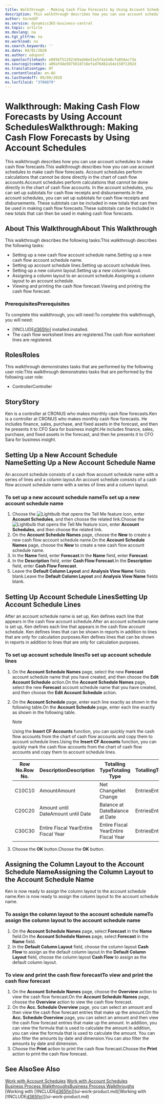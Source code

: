 ```yaml
---
title: Walkthrough - Making Cash Flow Forecasts by Using Account Schedules | Microsoft Docs
description: This walkthrough describes how you can use account schedules to make cash flow forecasts. Account schedules perform calculations that cannot be done directly in the chart of cash flow accounts. In the account schedules, you can set up subtotals for cash flow receipts and disbursements. These subtotals can be included in new totals that can then be used in making cash flow forecasts.
author: SorenGP
ms.service: dynamics365-business-central
ms.topic: article
ms.devlang: na
ms.tgt_pltfrm: na
ms.workload: na
ms.search.keywords: ''
ms.date: 04/01/2020
ms.author: edupont
ms.openlocfilehash: e0856f51292169ad46e51e5f4a540cfa054ac73e
ms.sourcegitcommit: a80afd4e5075018716efad76d82a54e158f1392d
ms.translationtype: HT
ms.contentlocale: en-AU
ms.lasthandoff: 09/09/2020
ms.locfileid: "3786879"
---
```

# <a name="walkthrough-making-cash-flow-forecasts-by-using-account-schedules"></a><span data-ttu-id="46fe2-106">Walkthrough: Making Cash Flow Forecasts by Using Account Schedules</span><span class="sxs-lookup"><span data-stu-id="46fe2-106">Walkthrough: Making Cash Flow Forecasts by Using Account Schedules</span></span>
<span data-ttu-id="46fe2-107">This walkthrough describes how you can use account schedules to make cash flow forecasts.</span><span class="sxs-lookup"><span data-stu-id="46fe2-107">This walkthrough describes how you can use account schedules to make cash flow forecasts.</span></span> <span data-ttu-id="46fe2-108">Account schedules perform calculations that cannot be done directly in the chart of cash flow accounts.</span><span class="sxs-lookup"><span data-stu-id="46fe2-108">Account schedules perform calculations that cannot be done directly in the chart of cash flow accounts.</span></span> <span data-ttu-id="46fe2-109">In the account schedules, you can set up subtotals for cash flow receipts and disbursements.</span><span class="sxs-lookup"><span data-stu-id="46fe2-109">In the account schedules, you can set up subtotals for cash flow receipts and disbursements.</span></span> <span data-ttu-id="46fe2-110">These subtotals can be included in new totals that can then be used in making cash flow forecasts.</span><span class="sxs-lookup"><span data-stu-id="46fe2-110">These subtotals can be included in new totals that can then be used in making cash flow forecasts.</span></span>  

## <a name="about-this-walkthrough"></a><span data-ttu-id="46fe2-111">About This Walkthrough</span><span class="sxs-lookup"><span data-stu-id="46fe2-111">About This Walkthrough</span></span>  
<span data-ttu-id="46fe2-112">This walkthrough describes the following tasks:</span><span class="sxs-lookup"><span data-stu-id="46fe2-112">This walkthrough describes the following tasks:</span></span>  

- <span data-ttu-id="46fe2-113">Setting up a new cash flow account schedule name.</span><span class="sxs-lookup"><span data-stu-id="46fe2-113">Setting up a new cash flow account schedule name.</span></span>  
- <span data-ttu-id="46fe2-114">Setting up account schedule lines.</span><span class="sxs-lookup"><span data-stu-id="46fe2-114">Setting up account schedule lines.</span></span>  
- <span data-ttu-id="46fe2-115">Setting up a new column layout.</span><span class="sxs-lookup"><span data-stu-id="46fe2-115">Setting up a new column layout.</span></span>  
- <span data-ttu-id="46fe2-116">Assigning a column layout to an account schedule.</span><span class="sxs-lookup"><span data-stu-id="46fe2-116">Assigning a column layout to an account schedule.</span></span>  
- <span data-ttu-id="46fe2-117">Viewing and printing the cash flow forecast.</span><span class="sxs-lookup"><span data-stu-id="46fe2-117">Viewing and printing the cash flow forecast.</span></span>  

### <a name="prerequisites"></a><span data-ttu-id="46fe2-118">Prerequisites</span><span class="sxs-lookup"><span data-stu-id="46fe2-118">Prerequisites</span></span>  
<span data-ttu-id="46fe2-119">To complete this walkthrough, you will need:</span><span class="sxs-lookup"><span data-stu-id="46fe2-119">To complete this walkthrough, you will need:</span></span>  

- [!INCLUDE[d365fin](includes/d365fin_md.md)] <span data-ttu-id="46fe2-120">installed.</span><span class="sxs-lookup"><span data-stu-id="46fe2-120">installed.</span></span>  
- <span data-ttu-id="46fe2-121">The cash flow worksheet lines are registered.</span><span class="sxs-lookup"><span data-stu-id="46fe2-121">The cash flow worksheet lines are registered.</span></span>  

## <a name="roles"></a><span data-ttu-id="46fe2-122">Roles</span><span class="sxs-lookup"><span data-stu-id="46fe2-122">Roles</span></span>  
<span data-ttu-id="46fe2-123">This walkthrough demonstrates tasks that are performed by the following user role:</span><span class="sxs-lookup"><span data-stu-id="46fe2-123">This walkthrough demonstrates tasks that are performed by the following user role:</span></span>  

- <span data-ttu-id="46fe2-124">Controller</span><span class="sxs-lookup"><span data-stu-id="46fe2-124">Controller</span></span>  

## <a name="story"></a><span data-ttu-id="46fe2-125">Story</span><span class="sxs-lookup"><span data-stu-id="46fe2-125">Story</span></span>  
<span data-ttu-id="46fe2-126">Ken is a controller at CRONUS who makes monthly cash flow forecasts.</span><span class="sxs-lookup"><span data-stu-id="46fe2-126">Ken is a controller at CRONUS who makes monthly cash flow forecasts.</span></span> <span data-ttu-id="46fe2-127">He includes finance, sales, purchase, and fixed assets in the forecast, and then he presents it to CFO Sara for business insight.</span><span class="sxs-lookup"><span data-stu-id="46fe2-127">He includes finance, sales, purchase, and fixed assets in the forecast, and then he presents it to CFO Sara for business insight.</span></span>  

## <a name="setting-up-a-new-account-schedule-name"></a><span data-ttu-id="46fe2-128">Setting Up a New Account Schedule Name</span><span class="sxs-lookup"><span data-stu-id="46fe2-128">Setting Up a New Account Schedule Name</span></span>  
<span data-ttu-id="46fe2-129">An account schedule consists of a cash flow account schedule name with a series of lines and a column layout.</span><span class="sxs-lookup"><span data-stu-id="46fe2-129">An account schedule consists of a cash flow account schedule name with a series of lines and a column layout.</span></span>  

### <a name="to-set-up-a-new-account-schedule-name"></a><span data-ttu-id="46fe2-130">To set up a new account schedule name</span><span class="sxs-lookup"><span data-stu-id="46fe2-130">To set up a new account schedule name</span></span>  

1.  <span data-ttu-id="46fe2-131">Choose the ![Lightbulb that opens the Tell Me feature](media/ui-search/search_small.png "Tell me what you want to do") icon, enter **Account Schedules**, and then choose the related link.</span><span class="sxs-lookup"><span data-stu-id="46fe2-131">Choose the ![Lightbulb that opens the Tell Me feature](media/ui-search/search_small.png "Tell me what you want to do") icon, enter **Account Schedules**, and then choose the related link.</span></span>  
2.  <span data-ttu-id="46fe2-132">On the **Account Schedule Names** page, choose the **New** to create a new cash flow account schedule name.</span><span class="sxs-lookup"><span data-stu-id="46fe2-132">On the **Account Schedule Names** page, choose the **New** to create a new cash flow account schedule name.</span></span>  
3.  <span data-ttu-id="46fe2-133">In the **Name** field, enter **Forecast**.</span><span class="sxs-lookup"><span data-stu-id="46fe2-133">In the **Name** field, enter **Forecast**.</span></span>  
4.  <span data-ttu-id="46fe2-134">In the **Description** field, enter **Cash Flow Forecast**.</span><span class="sxs-lookup"><span data-stu-id="46fe2-134">In the **Description** field, enter **Cash Flow Forecast**.</span></span>  
5.  <span data-ttu-id="46fe2-135">Leave the **Default Column Layout** and **Analysis View Name** fields blank.</span><span class="sxs-lookup"><span data-stu-id="46fe2-135">Leave the **Default Column Layout** and **Analysis View Name** fields blank.</span></span>  

## <a name="setting-up-account-schedule-lines"></a><span data-ttu-id="46fe2-136">Setting Up Account Schedule Lines</span><span class="sxs-lookup"><span data-stu-id="46fe2-136">Setting Up Account Schedule Lines</span></span>  
<span data-ttu-id="46fe2-137">After an account schedule name is set up, Ken defines each line that appears in the cash flow account schedule.</span><span class="sxs-lookup"><span data-stu-id="46fe2-137">After an account schedule name is set up, Ken defines each line that appears in the cash flow account schedule.</span></span> <span data-ttu-id="46fe2-138">Ken defines lines that can be shown in reports in addition to lines that are only for calculation purposes.</span><span class="sxs-lookup"><span data-stu-id="46fe2-138">Ken defines lines that can be shown in reports in addition to lines that are only for calculation purposes.</span></span>  

### <a name="to-set-up-account-schedule-lines"></a><span data-ttu-id="46fe2-139">To set up account schedule lines</span><span class="sxs-lookup"><span data-stu-id="46fe2-139">To set up account schedule lines</span></span>  

1.  <span data-ttu-id="46fe2-140">On the **Account Schedule Names** page, select the new **Forecast** account schedule name that you have created, and then choose the **Edit Account Schedule** action.</span><span class="sxs-lookup"><span data-stu-id="46fe2-140">On the **Account Schedule Names** page, select the new **Forecast** account schedule name that you have created, and then choose the **Edit Account Schedule** action.</span></span>  
2.  <span data-ttu-id="46fe2-141">On the **Account Schedule** page, enter each line exactly as shown in the following table.</span><span class="sxs-lookup"><span data-stu-id="46fe2-141">On the **Account Schedule** page, enter each line exactly as shown in the following table.</span></span>  

    > [!NOTE]  
    >  <span data-ttu-id="46fe2-142">Using the **Insert CF Accounts** function, you can quickly mark the cash flow accounts from the chart of cash flow accounts and copy them to account schedule lines.</span><span class="sxs-lookup"><span data-stu-id="46fe2-142">Using the **Insert CF Accounts** function, you can quickly mark the cash flow accounts from the chart of cash flow accounts and copy them to account schedule lines.</span></span>  

    |<span data-ttu-id="46fe2-143">Row No.</span><span class="sxs-lookup"><span data-stu-id="46fe2-143">Row No.</span></span>|<span data-ttu-id="46fe2-144">Description</span><span class="sxs-lookup"><span data-stu-id="46fe2-144">Description</span></span>|<span data-ttu-id="46fe2-145">Totalling Type</span><span class="sxs-lookup"><span data-stu-id="46fe2-145">Totaling Type</span></span>|<span data-ttu-id="46fe2-146">Totalling</span><span class="sxs-lookup"><span data-stu-id="46fe2-146">Totaling</span></span>|<span data-ttu-id="46fe2-147">Row Type</span><span class="sxs-lookup"><span data-stu-id="46fe2-147">Row Type</span></span>|<span data-ttu-id="46fe2-148">Amount Type</span><span class="sxs-lookup"><span data-stu-id="46fe2-148">Amount Type</span></span>|<span data-ttu-id="46fe2-149">Show</span><span class="sxs-lookup"><span data-stu-id="46fe2-149">Show</span></span>|  
    |-------|-----------|-------------|--------|--------|-----------|----|
    |<span data-ttu-id="46fe2-150">C10</span><span class="sxs-lookup"><span data-stu-id="46fe2-150">C10</span></span>|<span data-ttu-id="46fe2-151">Amount</span><span class="sxs-lookup"><span data-stu-id="46fe2-151">Amount</span></span>|<span data-ttu-id="46fe2-152">Net Change</span><span class="sxs-lookup"><span data-stu-id="46fe2-152">Net Change</span></span>|<span data-ttu-id="46fe2-153">Entries</span><span class="sxs-lookup"><span data-stu-id="46fe2-153">Entries</span></span>|<span data-ttu-id="46fe2-154">Net Amount</span><span class="sxs-lookup"><span data-stu-id="46fe2-154">Net Amount</span></span>|<span data-ttu-id="46fe2-155">Always</span><span class="sxs-lookup"><span data-stu-id="46fe2-155">Always</span></span>|  
    |<span data-ttu-id="46fe2-156">C20</span><span class="sxs-lookup"><span data-stu-id="46fe2-156">C20</span></span>|<span data-ttu-id="46fe2-157">Amount until Date</span><span class="sxs-lookup"><span data-stu-id="46fe2-157">Amount until Date</span></span>|<span data-ttu-id="46fe2-158">Balance at Date</span><span class="sxs-lookup"><span data-stu-id="46fe2-158">Balance at Date</span></span>|<span data-ttu-id="46fe2-159">Entries</span><span class="sxs-lookup"><span data-stu-id="46fe2-159">Entries</span></span>|<span data-ttu-id="46fe2-160">Net Amount</span><span class="sxs-lookup"><span data-stu-id="46fe2-160">Net Amount</span></span>|<span data-ttu-id="46fe2-161">Always</span><span class="sxs-lookup"><span data-stu-id="46fe2-161">Always</span></span>|  
    |<span data-ttu-id="46fe2-162">C30</span><span class="sxs-lookup"><span data-stu-id="46fe2-162">C30</span></span>|<span data-ttu-id="46fe2-163">Entire Fiscal Year</span><span class="sxs-lookup"><span data-stu-id="46fe2-163">Entire Fiscal Year</span></span>|<span data-ttu-id="46fe2-164">Entire Fiscal Year</span><span class="sxs-lookup"><span data-stu-id="46fe2-164">Entire Fiscal Year</span></span>|<span data-ttu-id="46fe2-165">Entries</span><span class="sxs-lookup"><span data-stu-id="46fe2-165">Entries</span></span>|<span data-ttu-id="46fe2-166">Net Amount</span><span class="sxs-lookup"><span data-stu-id="46fe2-166">Net Amount</span></span>|<span data-ttu-id="46fe2-167">Always</span><span class="sxs-lookup"><span data-stu-id="46fe2-167">Always</span></span>|  

4.  <span data-ttu-id="46fe2-168">Choose the **OK** button.</span><span class="sxs-lookup"><span data-stu-id="46fe2-168">Choose the **OK** button.</span></span>  

## <a name="assigning-the-column-layout-to-the-account-schedule-name"></a><span data-ttu-id="46fe2-169">Assigning the Column Layout to the Account Schedule Name</span><span class="sxs-lookup"><span data-stu-id="46fe2-169">Assigning the Column Layout to the Account Schedule Name</span></span>  
<span data-ttu-id="46fe2-170">Ken is now ready to assign the column layout to the account schedule name.</span><span class="sxs-lookup"><span data-stu-id="46fe2-170">Ken is now ready to assign the column layout to the account schedule name.</span></span>  

### <a name="to-assign-the-column-layout-to-the-account-schedule-name"></a><span data-ttu-id="46fe2-171">To assign the column layout to the account schedule name</span><span class="sxs-lookup"><span data-stu-id="46fe2-171">To assign the column layout to the account schedule name</span></span>  

1.  <span data-ttu-id="46fe2-172">On the **Account Schedule Names** page, select **Forecast** in the **Name** field.</span><span class="sxs-lookup"><span data-stu-id="46fe2-172">On the **Account Schedule Names** page, select **Forecast** in the **Name** field.</span></span>  
2.  <span data-ttu-id="46fe2-173">In the **Default Column Layout** field, choose the column layout **Cash Flow** to assign as the default column layout.</span><span class="sxs-lookup"><span data-stu-id="46fe2-173">In the **Default Column Layout** field, choose the column layout **Cash Flow** to assign as the default column layout.</span></span>  

### <a name="to-view-and-print-the-cash-flow-forecast"></a><span data-ttu-id="46fe2-174">To view and print the cash flow forecast</span><span class="sxs-lookup"><span data-stu-id="46fe2-174">To view and print the cash flow forecast</span></span>  
1.  <span data-ttu-id="46fe2-175">On the **Account Schedule Names** page, choose the **Overview** action to view the cash flow forecast.</span><span class="sxs-lookup"><span data-stu-id="46fe2-175">On the **Account Schedule Names** page, choose the **Overview** action to view the cash flow forecast.</span></span>  
2.  <span data-ttu-id="46fe2-176">On the **Acc. Schedule Overview** page, you can select an amount and then view the cash flow forecast entries that make up the amount.</span><span class="sxs-lookup"><span data-stu-id="46fe2-176">On the **Acc. Schedule Overview** page, you can select an amount and then view the cash flow forecast entries that make up the amount.</span></span> <span data-ttu-id="46fe2-177">In addition, you can view the formula that is used to calculate the amount.</span><span class="sxs-lookup"><span data-stu-id="46fe2-177">In addition, you can view the formula that is used to calculate the amount.</span></span> <span data-ttu-id="46fe2-178">You can also filter the amounts by date and dimension.</span><span class="sxs-lookup"><span data-stu-id="46fe2-178">You can also filter the amounts by date and dimension.</span></span>  
3.  <span data-ttu-id="46fe2-179">Choose the **Print** action to print the cash flow forecast.</span><span class="sxs-lookup"><span data-stu-id="46fe2-179">Choose the **Print** action to print the cash flow forecast.</span></span>  

## <a name="see-also"></a><span data-ttu-id="46fe2-180">See Also</span><span class="sxs-lookup"><span data-stu-id="46fe2-180">See Also</span></span>  
 <span data-ttu-id="46fe2-181">[Work with Account Schedules](bi-how-work-account-schedule.md) </span><span class="sxs-lookup"><span data-stu-id="46fe2-181">[Work with Account Schedules](bi-how-work-account-schedule.md) </span></span>  
 [<span data-ttu-id="46fe2-182">Business Process Walkthroughs</span><span class="sxs-lookup"><span data-stu-id="46fe2-182">Business Process Walkthroughs</span></span>](walkthrough-business-process-walkthroughs.md)  
 <span data-ttu-id="46fe2-183">[Working with [!INCLUDE[d365fin](includes/d365fin_md.md)]](ui-work-product.md)</span><span class="sxs-lookup"><span data-stu-id="46fe2-183">[Working with [!INCLUDE[d365fin](includes/d365fin_md.md)]](ui-work-product.md)</span></span>
